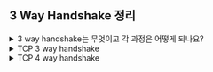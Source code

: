 ## 3 Way Handshake 정리

<details>
<summary> 3 way handshake는 무엇이고 각 과정은 어떻게 되나요?</summary>
<div markdown="1">
3 way handshake는 TCP/IP 프로토콜로 통신하기 전, 정확한 정보 전송을 위해 상대방 컴퓨터와 세션을 수립, 즉 연결하는 과정입니다.<br>
클라이언트가 서버에게 접속을 요청하는 SYN 패킷을 보내면, 서버는 요청을 수락하는 ACK를 포함하여 SYN+ACK 패킷을 클라이언트에게 발송합니다. 클라이언트가 이것을 수신한 후, 다시 ACK를 서버에게 발송하면 연결이 이루어지고, 이로써 데이터를 주고 받을 수 있게 됩니다.
</div>
</details>

<details>
<summary> TCP 3 way handshake </summary>
<div markdown="1">
TCP 통신은 아래와 같은 3단계의 과정을 거칩니다.<br>
1. Connection Setup(tcp 연결 초기화) - 3 way handshake<br>
2. Data Transfer(데이터 전송)<br>
3. Connection Termination(TCP 연결 종료) - 4 way handshake<br>  
<img width="640" alt="스크린샷 2022-09-22 오후 10 11 17" src="https://user-images.githubusercontent.com/29879110/191756075-41499b1a-820b-433e-92c0-e192f24f6d6e.png">

</div>
</details>

<details>
<summary> TCP 4 way handshake </summary>
<div markdown="1">
3 way handshake를 통해 Connection Setup을 했다면 tcp 연결을 종료하는 Connection Termination 과정은 4 way handshake를 통해 이루어집니다.<br>
TCP connection termination은 양방향으로 2개의 연결이 독립적으로 닫히기 때문에 4-way 단계를 밟게 됩니다.<br>  
1. Client process에서 active close를  하면 client tcp에서 FIN 세그먼트를 보냅니다.<br>
2. Server는 FIN 세그먼트를 받았다는 응답에 대한 ACK를 client로 보냅니다. 이때, server내의 process에게 EOF를 보내지만, 아직 process는 close되지 않을 수 있습니다.<br>
3. Server process로부터 passive close를 받으면 server tcp에서 FIN 세그먼트를 client TCP에게 보냅니다.<br>  
4. Server tcp가 ACK를 받게되면 연결이 종료됩니다.<br>  
<img width="674" alt="스크린샷 2022-09-22 오후 10 26 01" src="https://user-images.githubusercontent.com/29879110/191759370-bb708a4c-d136-4ee6-9c4d-565398c60940.png">

</div>
</details>
